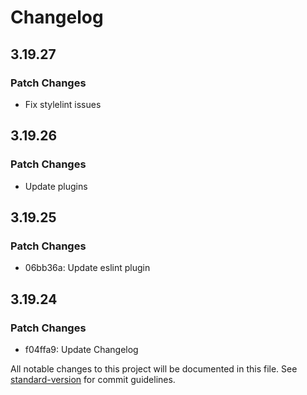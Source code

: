 # Changelog

## 3.19.27

### Patch Changes

- Fix stylelint issues

## 3.19.26

### Patch Changes

- Update plugins

## 3.19.25

### Patch Changes

- 06bb36a: Update eslint plugin

## 3.19.24

### Patch Changes

- f04ffa9: Update Changelog

All notable changes to this project will be documented in this file. See [standard-version](https://github.com/conventional-changelog/standard-version) for commit guidelines.
